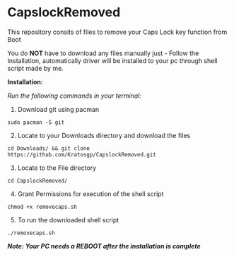 # CapslockRemoved

This repository consits of files to remove your Caps Lock key function from Boot

You do **NOT** have to download any files manually just - Follow the Installation, automatically driver will be installed to your pc through shell script made by me.


**Installation:**

*Run the following commands in your terminal:*

   1. Download git using pacman
   
    sudo pacman -S git

   2. Locate to your Downloads directory and download the files

    cd Downloads/ && git clone https://github.com/Kratosgp/CapslockRemoved.git
    
   3. Locate to the File directory 
   
    cd CapslockRemoved/

   4. Grant Permissions for execution of the shell script

    chmod +x removecaps.sh

   5. To run the downloaded shell script
   
    ./removecaps.sh
            
 ***Note: Your PC needs a REBOOT after the installation is complete***
